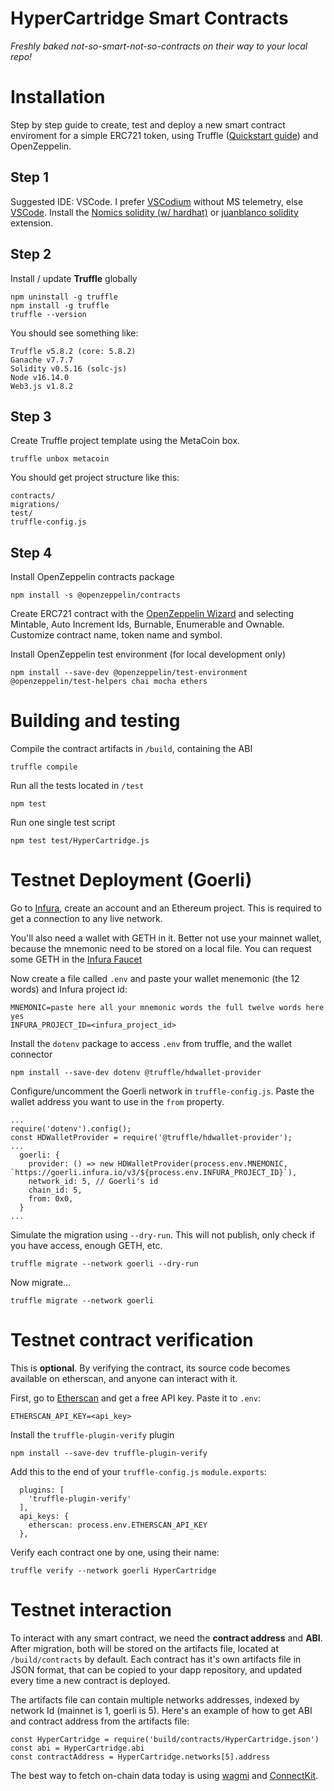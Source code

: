 # HyperCartridge Smart Contracts
_Freshly baked not-so-smart-not-so-contracts on their way to your local repo!_


# Installation

Step by step guide to create, test and deploy a new smart contract enviroment for a simple ERC721 token, using Truffle ([Quickstart guide](https://trufflesuite.com/docs/truffle/quickstart/)) and OpenZeppelin.

## Step 1

Suggested IDE: VSCode. I prefer [VSCodium](https://vscodium.com/) without MS telemetry, else [VSCode](https://code.visualstudio.com/).
Install the [Nomics solidity (w/ hardhat)](https://open-vsx.org/extension/NomicFoundation/hardhat-solidity) or [juanblanco solidity](https://open-vsx.org/extension/juanblanco/solidity) extension.

## Step 2

Install / update **Truffle** globally

```
npm uninstall -g truffle
npm install -g truffle
truffle --version
```

You should see something like:
```
Truffle v5.8.2 (core: 5.8.2)
Ganache v7.7.7
Solidity v0.5.16 (solc-js)
Node v16.14.0
Web3.js v1.8.2
```

## Step 3

Create Truffle project template using the MetaCoin box.

```
truffle unbox metacoin
```

You should get project structure like this:
```
contracts/
migrations/
test/
truffle-config.js
```

## Step 4

Install OpenZeppelin contracts package

```
npm install -s @openzeppelin/contracts
```

Create ERC721 contract with the [OpenZeppelin Wizard](https://wizard.openzeppelin.com/#erc721) and selecting Mintable, Auto Increment Ids, Burnable, Enumerable and Ownable. Customize contract name, token name and symbol.

Install OpenZeppelin test environment (for local development only)

```
npm install --save-dev @openzeppelin/test-environment @openzeppelin/test-helpers chai mocha ethers
```

# Building and testing

Compile the contract artifacts in `/build`, containing the ABI

```
truffle compile
```

Run all the tests located in `/test`

```
npm test
```

Run one single test script

```
npm test test/HyperCartridge.js
```

# Testnet Deployment (Goerli)

Go to [Infura](https://www.infura.io/), create an account and an Ethereum project. This is required to get a connection to any live network.

You'll also need a wallet with GETH in it. Better not use your mainnet wallet, because the mnemonic need to be stored on a local file. You can request some GETH in the [Infura Faucet](https://www.infura.io/faucet)

Now create a file called `.env` and paste your wallet menemonic (the 12 words) and Infura project id:

```
MNEMONIC=paste here all your mnemonic words the full twelve words here yes
INFURA_PROJECT_ID=<infura_project_id>
```

Install the `dotenv` package to access `.env` from truffle, and the wallet connector

```
npm install --save-dev dotenv @truffle/hdwallet-provider
```

Configure/uncomment the Goerli network in `truffle-config.js`. Paste the wallet address you want to use in the `from` property.

```
...
require('dotenv').config();
const HDWalletProvider = require('@truffle/hdwallet-provider');
...
  goerli: {
    provider: () => new HDWalletProvider(process.env.MNEMONIC, `https://goerli.infura.io/v3/${process.env.INFURA_PROJECT_ID}`),
    network_id: 5, // Goerli's id
    chain_id: 5,
    from: 0x0,
  }
...
```

Simulate the migration using `--dry-run`. This will not publish, only check if you have access, enough GETH, etc.

```
truffle migrate --network goerli --dry-run
```

Now migrate...

```
truffle migrate --network goerli
```


# Testnet contract verification

This is **optional**. By verifying the contract, its source code becomes available on etherscan, and anyone can interact with it.

First, go to [Etherscan](https://docs.etherscan.io/getting-started/viewing-api-usage-statistics) and get a free API key. Paste it to `.env`:

```
ETHERSCAN_API_KEY=<api_key>
```

Install the `truffle-plugin-verify` plugin

```
npm install --save-dev truffle-plugin-verify
```

Add this to the end of your `truffle-config.js` `module.exports`:

```
  plugins: [
    'truffle-plugin-verify'
  ],
  api_keys: {
    etherscan: process.env.ETHERSCAN_API_KEY
  },
```

Verify each contract one by one, using their name:

```
truffle verify --network goerli HyperCartridge
```


# Testnet interaction

To interact with any smart contract, we need the **contract address** and **ABI**. After migration, both will be stored on the artifacts file, located at `/build/contracts` by default. Each contract has it's own artifacts file in JSON format, that can be copied to your dapp repository, and updated every time a new contract is deployed.

The artifacts file can contain multiple networks addresses, indexed by network Id (mainnet is 1, goerli is 5). Here's an example of how to get ABI and contract address from the artifacts file:

```
const HyperCartridge = require('build/contracts/HyperCartridge.json')
const abi = HyperCartridge.abi
const contractAddress = HyperCartridge.networks[5].address
```

The best way to fetch on-chain data today is using [wagmi](https://wagmi.sh/) and [ConnectKit](https://docs.family.co/connectkit).
